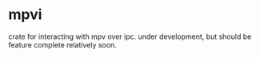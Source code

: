 # mpvi
crate for interacting with mpv over ipc. under development, but should be
feature complete relatively soon.
